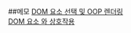 ##메모
[DOM 요소 선택 및 OOP 렌더링](https://blog.naver.com/ares132/223195100978)  
[DOM 요소 와 상호작용](https://blog.naver.com/ares132/223195120994)  
